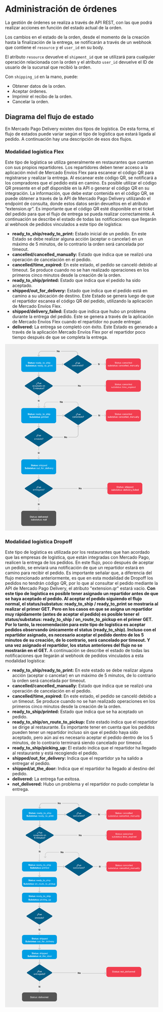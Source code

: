 # Administración de órdenes

La gestión de órdenes se realiza a través de API REST, con las que podrá realizar acciones en función del estado actual de la orden.

Los cambios en el estado de la orden, desde el momento de la creación hasta la finalización de la entrega, se notificarán a través de un webhook que contiene el `resource` y el `user_id` en su body.

El atributo `resource` devuelve el `shipment_id` que se utilizará para cualquier operación relacionada con la orden y el atributo `user_id` devuelve el ID de usuario de la sucursal que recibió la orden.

Con `shipping_id` en la mano, puede:

* Obtener datos de la orden.
* Aceptar órdenes.
* Imprimir el recibo de la orden.
* Cancelar la orden.

## Diagrama del flujo de estado

En Mercado Pago Delivery existen dos tipos de logística. De esta forma, el flujo de estados puede variar según el tipo de logística que estará ligada al pedido. A continuación hay una descripción de esos dos flujos.

### Modalidad logística Flex

Este tipo de logística se utiliza generalmente en restaurantes que cuentan con sus propios repartidores. Los repartidores deben tener acceso a la aplicación móvil de Mercado Envíos Flex para escanear el código QR para registrarse y realizar la entrega. Al escanear este código QR, se notificará a los compradores que el pedido está en camino. Es posible utilizar el código QR presente en el pdf disponible en la API o generar el código QR en su integración. La información, que debe estar contenida en el código QR, se puede obtener a través de la API de Mercado Pago Delivery utilizando el endpoint de consulta, donde estos datos serán devueltos en el atributo “extension.qr”. Es importante que el código QR esté disponible en el ticket del pedido para que el flujo de entrega se pueda realizar correctamente. A continuación se describe el estado de todas las notificaciones que llegarán al webhook de pedidos vinculados a este tipo de logística:

  * **ready_to_ship/ready_to_print:** Estado inicial de un pedido. En este Estado se debe realizar alguna acción (aceptar o cancelar) en un máximo de 5 minutos, de lo contrario la orden será cancelada por timeout.
  * **cancelled/cancelled_manually:** Estado que indica que se realizó una operación de cancelación en el pedido.
  * **cancelled/time_expired:** En este estado, el pedido se canceló debido al timeout. Se produce cuando no se han realizado operaciones en los primeros cinco minutos desde la creación de la orden.
  * **ready_to_ship/printed:** Estado que indica que el pedido ha sido aceptado.
  * **shipped/out_for_delivery:** Estado que indica que el pedido está en camino a su ubicación de destino. Este Estado se genera luego de que el repartidor escanea el código QR del pedido, utilizando la aplicación de Mercado Envíos Flex.
  * **shipped/delivery_failed:** Estado que indica que hubo un problema durante la entrega del pedido. Este se genera a través de la aplicación de Mercado Envíos Flex cuando el repartidor no puede entregar.
  * **delivered:** La entrega se completó con éxito. Este Estado es generado a través de la aplicación Mercado Envíos Flex por el repartidor poco tiempo después de que se completa la entrega.

![flowchart](/images/mpdelivery/flowchart_delivery_es.png)

### Modalidad logística Dropoff

Este tipo de logística es utilizada por los restaurantes que han acordado que las empresas de logística, que están integradas con Mercado Pago, realicen la entrega de los pedidos. En este flujo, poco después de aceptar un pedido, se enviará una notificación de que un repartidor estará en camino para recibir el pedido. Es importante señalar que, a diferencia del flujo mencionado anteriormente, es que en esta modalidad de Dropoff los pedidos no tendrán código QR, por lo que al consultar el pedido mediante la API de Mercado Pago Delivery, el atributo "extension.qr" estará vacío. **Con este tipo de logística es posible tener asignado un repartidor antes de que se haya aceptado el pedido. Al aceptar el pedido siguiendo el flujo normal, el status/substatus: ready_to_ship / ready_to_print se mostraría al realizar el primer GET. Pero en los casos en que se asigna un repartidor muy rápidamente (antes de aceptar el pedido) es posible tener el status/substatus: ready_to_ship / on_route_to_pickup en el primer GET. Por lo tanto, la recomendación para este tipo de logística es aceptar pedidos observando únicamente el status (ready_to_ship). Incluso con el repartidor asignado, es necesario aceptar el pedido dentro de los 5 minutos de su creación, de lo contrario, será cancelado por timeout. Y una vez asignado el repartidor, los status anteriores del flujo no se mostrarán en el GET.** A continuación se describe el estado de todas las notificaciones que llegarán al webhook de pedidos vinculados a esta modalidad logística:
  
  * **ready_to_ship/ready_to_print:** En este estado se debe realizar alguna acción (aceptar o cancelar) en un máximo de 5 minutos, de lo contrario la orden será cancelada por timeout.
  * **cancelled/cancelled_manually:** Estado que indica que se realizó una operación de cancelación en el pedido.
  * **cancelled/time_expired:** En este estado, el pedido se canceló debido a un timeout. Se produce cuando no se han realizado operaciones en los primeros cinco minutos desde la creación de la orden.
  * **ready_to_ship/printed:** Estado que indica que se ha aceptado un pedido.
  * **ready_to_ship/on_route_to_pickup:** Este estado indica que el repartidor se dirige al restaurante. Es importante tener en cuenta que los pedidos pueden tener un repartidor incluso sin que el pedido haya sido aceptado, pero aún así es necesario aceptar el pedido dentro de los 5 minutos, de lo contrario terminará siendo cancelado por timeout.
  * **ready_to_ship/picking_up:** El estado indica que el repartidor ha llegado al restaurante y está recogiendo el pedido.
  * **shipped/out_for_delivery:** Indica que el repartidor ya ha salido a entregar el pedido.
  * **shipped/at_the_door:** Indica que el repartidor ha llegado al destino del pedido.
  * **delivered:** La entrega fue exitosa.
  * **not_delivered:** Hubo un problema y el repartidor no pudo completar la entrega.

![flowchart](/images/mpdelivery/flowchart-1_delivery_es.png)
